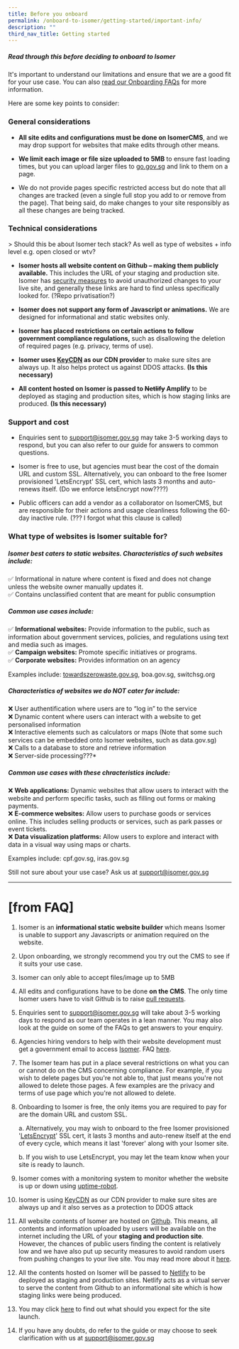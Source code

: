 ```yaml
---
title: Before you onboard
permalink: /onboard-to-isomer/getting-started/important-info/
description: ""
third_nav_title: Getting started
---
```

##### Read through this before deciding to onboard to Isomer
It's important to understand our limitations and ensure that we are a good fit for your use case. You can also [read our Onboarding FAQs]() for more information. 

Here are some key points to consider:


### General considerations
- **All site edits and configurations must be done on IsomerCMS**, and we may drop support for websites that make edits through other means.
    
- **We limit each image or file size uploaded to 5MB** to ensure fast loading times, but you can upload larger files to [go.gov.sg](https://go.gov.sg/#/) and link to them on a page.

- We do not provide pages specific restricted access but do note that all changes are tracked (even a single full stop you add to or remove from the page). That being said, do make changes to your site responsibly as all these changes are being tracked.


### Technical considerations
&gt; Should this be about Isomer tech stack? As well as type of websites + info level e.g. open closed or wtv?


- **Isomer hosts all website content on Github – making them publicly available.** This includes the URL of your staging and production site. Isomer has [security measures](https://guide-cms.isomer.gov.sg/faq/security) to avoid unauthorized changes to your live site, and generally these links are hard to find unless specifically looked for. 
(?Repo privatisation?)


- **Isomer does not support any form of Javascript or animations.** We are designed for informational and static websites only.
		
- **Isomer has placed restrictions on certain actions to follow government compliance regulations,** such as disallowing the deletion of required pages (e.g. privacy, terms of use).
   
- **Isomer uses [KeyCDN](https://www.keycdn.com/about) as our CDN provider** to make sure sites are always up. It also helps protect us against DDOS attacks. **(Is this necessary)**
    
- **All content hosted on Isomer is passed to ~~Netlify~~ Amplify** to be deployed as staging and production sites, which is how staging links are produced. **(Is this necessary)**
    

### Support and cost
- Enquiries sent to [support@isomer.gov.sg](mailto:support@isomer.gov.sg) may take 3-5 working days to respond, but you can also refer to our guide for answers to common questions.
    
- Isomer is free to use, but agencies must bear the cost of the domain URL and custom SSL. Alternatively, you can onboard to the free Isomer provisioned 'LetsEncrypt' SSL cert, which lasts 3 months and auto-renews itself. (Do we enforce letsEncrypt now????)

- Public officers can add a vendor as a collaborator on IsomerCMS, but are responsible for their actions and usage cleanliness following the 60-day inactive rule. (??? I forgot what this clause is called)


### What type of websites is Isomer suitable for?
    

##### **Isomer best caters to static websites. Characteristics of such websites include:**
    
✅ Informational in nature where content is fixed and does not change unless the website owner manually updates it.    
✅ Contains unclassified content that are meant for public consumption
    
##### **Common use cases include:**
    
✅ **Informational websites:** Provide information to the public, such as information about government services, policies, and regulations using text and media such as images. <br>
✅ **Campaign websites:** Promote specific initiatives or programs. <br>
✅ **Corporate websites:** Provides information on an agency
    
Examples include: [towardszerowaste.gov.sg](https://www.towardszerowaste.gov.sg/), boa.gov.sg, switchsg.org
    
##### **Characteristics of websites we do NOT cater for include:**
    
❌ User authentification where users are to “log in” to the service <br>
❌ Dynamic content where users can interact with a website to get personalised information <br>
❌ Interactive elements such as calculators or maps (Note that some such services can be embedded onto Isomer websites, such as data.gov.sg) <br>
❌ Calls to a database to store and retrieve information <br>
❌ Server-side processing???*
    
#####    **Common use cases with these chracteristics include:**
    
❌ **Web applications:** Dynamic websites that allow users to interact with the website and perform specific tasks, such as filling out forms or making payments. <br>
❌ **E-commerce websites:** Allow users to purchase goods or services online. This includes selling products or services, such as park passes or event tickets. <br>
❌ **Data visualization platforms:** Allow users to explore and interact with data in a visual way using maps or charts.
    
Examples include: cpf.gov.sg, iras.gov.sg

Still not sure about your use case? Ask us at [support@isomer.gov.sg](mailto:%20support@isomer.gov.sg)



---

# [from FAQ] 

1. Isomer is an **informational static website builder** which means Isomer is unable to support any Javascripts or animation required on the website.
    

2. Upon onboarding, we strongly recommend you try out the CMS to see if it suits your use case.
    

3. Isomer can only able to accept files/image up to 5MB
    

4. All edits and configurations have to be done **on the CMS**. The only time Isomer users have to visit Github is to raise [pull requests](https://guide.isomer.gov.sg/guide/publish-your-changes).
    

5. Enquiries sent to support@isomer.gov.sg will take about 3-5 working days to respond as our team operates in a lean manner. You may also look at the guide on some of the FAQs to get answers to your enquiry.
    

6. Agencies hiring vendors to help with their website development must get a government email to access [Isomer](/isomer-announcements). FAQ [here](/faq/vendor-management).
    

7. The Isomer team has put in a place several restrictions on what you can or cannot do on the CMS concerning compliance. For example, if you wish to delete pages but you're not able to, that just means you're not allowed to delete those pages. A few examples are the privacy and terms of use page which you're not allowed to delete.
    

8. Onboarding to Isomer is free, the only items you are required to pay for are the domain URL and custom SSL.
    
	a. Alternatively, you may wish to onboard to the free Isomer provisioned '[LetsEncrypt](https://letsencrypt.org/about/)' SSL cert, it lasts 3 months and auto-renew itself at the end of every cycle, which means it last 'forever' along with your Isomer site.
        
    
	b. If you wish to use LetsEncrypt, you may let the team know when your site is ready to launch.
        
    

9. Isomer comes with a monitoring system to monitor whether the website is up or down using [uptime-robot](https://uptimerobot.com/).
    

10. Isomer is using [KeyCDN](https://www.keycdn.com/about) as our CDN provider to make sure sites are always up and it also serves as a protection to DDOS attack
    

11. All website contents of Isomer are hosted on [Github](https://github.com/about). This means, all contents and information uploaded by users will be available on the internet including the URL of your **staging and production site**. However, the chances of public users finding the content is relatively low and we have also put up security measures to avoid random users from pushing changes to your live site. You may read more about it [here](https://guide-cms.isomer.gov.sg/faq/security).‌
    

12. All the contents hosted on Isomer will be passed to [Netlify](https://www.netlify.com/) to be deployed as staging and production sites. Netlify acts as a virtual server to serve the content from Github to an informational site which is how staging links were being produced.
    

13. You may click [here](/publish-changes-and-site-launch/new-site-launch/what-to-expect-for-site-launch) to find out what should you expect for the site launch.
    

14. If you have any doubts, do refer to the guide or may choose to seek clarification with us at [support@isomer.gov.sg](mailto:%20support@isomer.gov.sg)